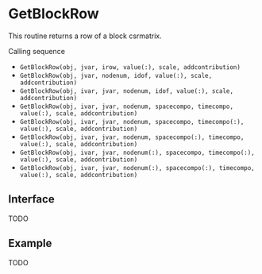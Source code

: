 # GetBlockRow

This routine returns a row of a block csrmatrix.

Calling sequence

- `GetBlockRow(obj, jvar, irow, value(:), scale, addcontribution)`
- `GetBlockRow(obj, jvar, nodenum, idof, value(:), scale, addcontribution)`
- `GetBlockRow(obj, ivar, jvar, nodenum, idof, value(:), scale, addcontribution)`
- `GetBlockRow(obj, ivar, jvar, nodenum, spacecompo, timecompo, value(:), scale, addcontribution)`
- `GetBlockRow(obj, ivar, jvar, nodenum, spacecompo, timecompo(:), value(:), scale, addcontribution)`
- `GetBlockRow(obj, ivar, jvar, nodenum, spacecompo(:), timecompo, value(:), scale, addcontribution)`
- `GetBlockRow(obj, ivar, jvar, nodenum(:), spacecompo, timecompo(:), value(:), scale, addcontribution)`
- `GetBlockRow(obj, ivar, jvar, nodenum(:), spacecompo(:), timecompo, value(:), scale, addcontribution)`

## Interface

TODO

## Example

TODO
